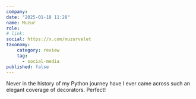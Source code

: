 ```yaml
---
company: 
date: "2025-01-18 11:28"
name: Muzur
role: 
# link:
social: https://x.com/muzurvelet
taxonomy:
    category: review
    tag:
      - social-media
published: false
---
```


Never in the history of my Python journey have I ever came across such an elegant coverage of decorators. Perfect!
